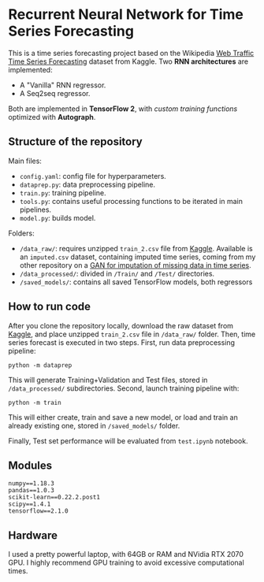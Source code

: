 # Recurrent Neural Network for Time Series Forecasting

This is a time series forecasting project based on the Wikipedia [Web Traffic Time Series Forecasting](https://www.kaggle.com/c/web-traffic-time-series-forecasting) dataset from Kaggle. 
Two **RNN architectures** are implemented:
- A "Vanilla" RNN regressor.
- A Seq2seq regressor.

Both are implemented in **TensorFlow 2**, with *custom training functions* optimized with **Autograph**.

## Structure of the repository
Main files:
- `config.yaml`: config file for hyperparameters.
- `dataprep.py`: data preprocessing pipeline.
- `train.py`: training pipeline.
- `tools.py`: contains useful processing functions to be iterated in main pipelines.
- `model.py`: builds model.

Folders:
- `/data_raw/`: requires unzipped `train_2.csv` file from [Kaggle](https://www.kaggle.com/c/web-traffic-time-series-forecasting/). Available is an `imputed.csv` dataset, containing imputed time series, coming from my other repository on a [GAN for imputation of missing data in time series](https://github.com/IvanBongiorni/GAN-RNN_Timeseries-imputation).
- `/data_processed/`: divided in `/Train/` and `/Test/` directories.
- `/saved_models/`: contains all saved TensorFlow models, both regressors

## How to run code
After you clone the repository locally, download the raw dataset from [Kaggle](https://www.kaggle.com/c/web-traffic-time-series-forecasting/), and place unzipped `train_2.csv` file in `/data_raw/` folder.
Then, time series forecast is executed in two steps. First, run data preprocessing pipeline:

`python -m dataprep`

This will generate Training+Validation and Test files, stored in `/data_processed/` subdirectories. Second, launch training pipeline with:

`python -m train`

This will either create, train and save a new model, or load and train an already existing one, stored in `/saved_models/` folder.

Finally, Test set performance will be evaluated from `test.ipynb` notebook.


## Modules
```
numpy==1.18.3
pandas==1.0.3
scikit-learn==0.22.2.post1
scipy==1.4.1
tensorflow==2.1.0
```

## Hardware
I used a pretty powerful laptop, with 64GB or RAM and NVidia RTX 2070 GPU. I highly recommend GPU training to avoid excessive computational times.
